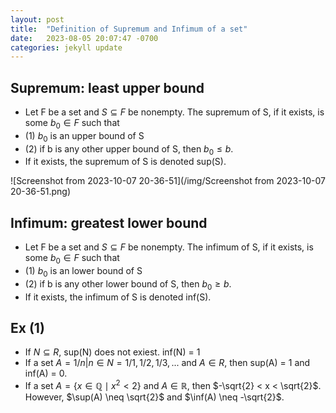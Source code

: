 ```yaml
---
layout: post
title:  "Definition of Supremum and Infimum of a set"
date:   2023-08-05 20:07:47 -0700
categories: jekyll update
---
```


## Supremum: least upper bound
   
- Let F be a set and $S \subseteq F$ be nonempty. The supremum of S, if it exists, is some $b_0 \in F$ such that 
- (1) $b_0$ is an upper bound of S
- (2) if b is any other upper bound of S, then $b_0 \leq b$.
- If it exists, the supremum of S is denoted sup(S).

![Screenshot from 2023-10-07 20-36-51](/img/Screenshot from 2023-10-07 20-36-51.png)


## Infimum: greatest lower bound
   
- Let F be a set and $S \subseteq F$ be nonempty. The infimum of S, if it exists, is some $b_0 \in F$ such that 
- (1) $b_0$ is an lower bound of S
- (2) if b is any other lower bound of S, then $b_0 \geq b$.
- If it exists, the infimum of S is denoted inf(S).

## Ex (1)
- If $N \subseteq R$, sup(N) does not exiest. inf(N) = 1
- If a set $A = {1/n | n \in N} = {1/1, 1/2, 1/3, ...}$ and $A \in R$, then sup(A) = 1 and inf(A) = 0.
- If a set $A = \{x \in \mathbb{Q} \mid x^2 < 2\}$ and $A \in \mathbb{R}$, then $-\sqrt{2} < x < \sqrt{2}$. However, $\sup(A) \neq \sqrt{2}$ and $\inf(A) \neq -\sqrt{2}$.

